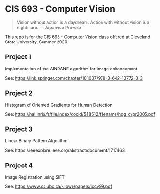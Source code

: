 CIS 693 - Computer Vision
=========================
> Vision without action is a daydream. Action with without vision is a
> nightmare. -- Japanese Proverb

This repo is for the CIS 693 - Computer Vision class offered at 
Cleveland State University, Summer 2020.

Project 1
---------
Implementation of the AINDANE algorithm for image enhancement

See: https://link.springer.com/chapter/10.1007/978-3-642-13772-3_3

Project 2
---------
Histogram of Oriented Gradients for Human Detection

See: https://hal.inria.fr/file/index/docid/548512/filename/hog_cvpr2005.pdf

Project 3
---------
Linear Binary Pattern Algorithm

See: https://ieeexplore.ieee.org/abstract/document/1717463

Project 4
---------
Image Registration using SIFT

See: https://www.cs.ubc.ca/~lowe/papers/iccv99.pdf